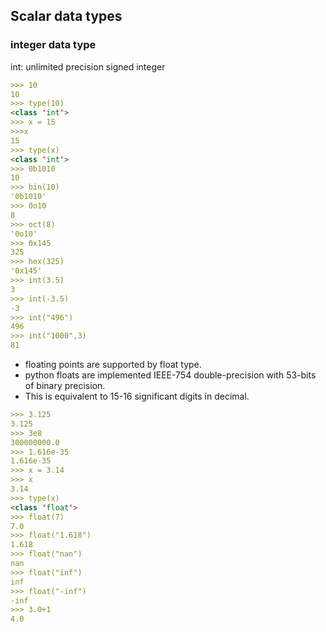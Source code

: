 ## Scalar data types

### integer data type

int: unlimited precision signed integer

```markdown
>>> 10
10
>>> type(10)
<class 'int'>
>>> x = 15
>>>x
15
>>> type(x)
<class 'int'>
>>> 0b1010
10
>>> bin(10)
'0b1010'
>>> 0o10
8
>>> oct(8)
'0o10'
>>> 0x145
325
>>> hex(325)
'0x145'
>>> int(3.5)
3
>>> int(-3.5)
-3
>>> int("496")
496
>>> int("1000",3)
81
```
- floating points are supported by float type.
- python floats are implemented IEEE-754 double-precision with 53-bits of binary precision.
- This is equivalent to 15-16 significant digits in decimal.

```markdown
>>> 3.125
3.125
>>> 3e8
300000000.0
>>> 1.616e-35
1.616e-35
>>> x = 3.14
>>> x
3.14
>>> type(x)
<class 'float'>
>>> float(7)
7.0
>>> float("1.618")
1.618
>>> float("nan")
nan
>>> float("inf")
inf
>>> float("-inf")
-inf
>>> 3.0+1
4.0
```

